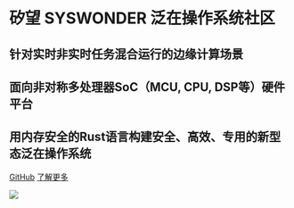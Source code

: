 # 矽望 SYSWONDER 泛在操作系统社区

<h2> 针对实时非实时任务混合运行的边缘计算场景 </h2>

<h2> 面向非对称多处理器SoC（MCU, CPU, DSP等）硬件平台 </h2>

<h2> 用内存安全的Rust语言构建安全、高效、专用的新型态泛在操作系统 </h2>

[<i class="iconfont icon-github"></i> GitHub](https://github.com/syswonder)
[了解更多 <i class="iconfont icon-down"></i>](#main)

<!-- background image -->
![](https://i.loli.net/2018/01/15/5a5bcb771cc40.jpg)
